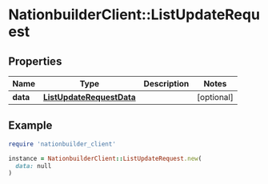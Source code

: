 # NationbuilderClient::ListUpdateRequest

## Properties

| Name | Type | Description | Notes |
| ---- | ---- | ----------- | ----- |
| **data** | [**ListUpdateRequestData**](ListUpdateRequestData.md) |  | [optional] |

## Example

```ruby
require 'nationbuilder_client'

instance = NationbuilderClient::ListUpdateRequest.new(
  data: null
)
```

